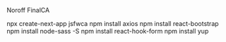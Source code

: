 Noroff FinalCA

npx create-next-app jsfwca
npm install axios
npm install react-bootstrap
npm install node-sass -S
npm install react-hook-form
npm install yup
